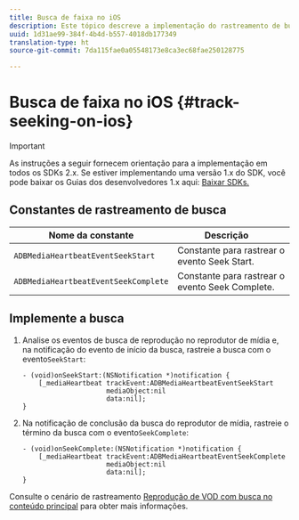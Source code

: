 ```yaml
---
title: Busca de faixa no iOS
description: Este tópico descreve a implementação do rastreamento de busca usando o SDK do Media no iOS.
uuid: 1d31ae99-384f-4b4d-b557-4018db177349
translation-type: ht
source-git-commit: 7da115fae0a05548173e8ca3ec68fae250128775

---
```



# Busca de faixa no iOS {#track-seeking-on-ios}

>[!IMPORTANT]
>
>As instruções a seguir fornecem orientação para a implementação em todos os SDKs 2.x. Se estiver implementando uma versão 1.x do SDK, você pode baixar os Guias dos desenvolvedores 1.x aqui: [Baixar SDKs.](/help/sdk-implement/download-sdks.md)

## Constantes de rastreamento de busca

| Nome da constante | Descrição     |
|---|---|
| `ADBMediaHeartbeatEventSeekStart` | Constante para rastrear o evento Seek Start. |
| `ADBMediaHeartbeatEventSeekComplete` | Constante para rastrear o evento Seek Complete. |

## Implemente a busca

1. Analise os eventos de busca de reprodução no reprodutor de mídia e, na notificação do evento de início da busca, rastreie a busca com o evento`SeekStart`:

   ```
   - (void)onSeekStart:(NSNotification *)notification { 
       [_mediaHeartbeat trackEvent:ADBMediaHeartbeatEventSeekStart  
                        mediaObject:nil  
                        data:nil]; 
   }
   ```

1. Na notificação de conclusão da busca do reprodutor de mídia, rastreie o término da busca com o evento`SeekComplete`:

   ```
   - (void)onSeekComplete:(NSNotification *)notification { 
       [_mediaHeartbeat trackEvent:ADBMediaHeartbeatEventSeekComplete  
                        mediaObject:nil  
                        data:nil]; 
   }
   ```

Consulte o cenário de rastreamento [Reprodução de VOD com busca no conteúdo principal](/help/sdk-implement/tracking-scenarios/vod-seeking.md) para obter mais informações.

